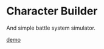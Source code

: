 # Character Builder

And simple battle system simulator.

[demo](https://farishan.github.io/character-builder)